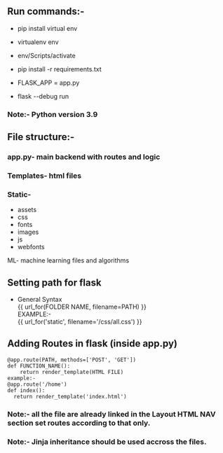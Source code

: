 ## Run commands:-

- pip install virtual env

- virtualenv env

- env/Scripts/activate

- pip install -r requirements.txt

- FLASK_APP = app.py

- flask --debug run

### Note:- Python version 3.9

## File structure:-

### app.py- main backend with routes and logic

### Templates- html files

### Static-

- assets
- css
- fonts
- images
- js
- webfonts

ML- machine learning files and algorithms

## Setting path for flask

- General Syntax \
   {{ url_for(FOLDER NAME, filename=PATH) }} \
   EXAMPLE:- \
   {{ url_for('static', filename='/css/all.css') }}

## Adding Routes in flask (inside app.py)

    @app.route(PATH, methods=['POST', 'GET'])
    def FUNCTION_NAME():
        return render_template(HTML FILE)
    example:-
    @app.route('/home')
    def index():
      return render_template('index.html')


### Note:- all the file are already linked in the Layout HTML NAV section set routes according to that only.

### Note:- Jinja inheritance should be used accross the files.
